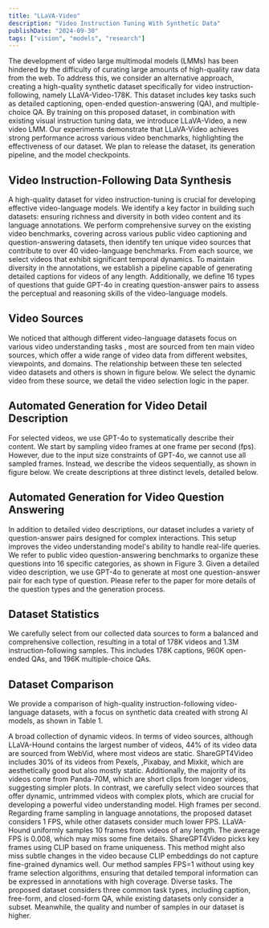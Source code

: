 ```yaml
---
title: "LLaVA-Video"
description: "Video Instruction Tuning With Synthetic Data"
publishDate: "2024-09-30"
tags: ["vision", "models", "research"]
---
```


The development of video large multimodal models (LMMs) has been hindered by the difficulty of curating large amounts of high-quality raw data from the web. To address this, we consider an alternative approach, creating a high-quality synthetic dataset specifically for video instruction-following, namely LLaVA-Video-178K. This dataset includes key tasks such as detailed captioning, open-ended question-answering (QA), and multiple-choice QA. By training on this proposed dataset, in combination with existing visual instruction tuning data, we introduce LLaVA-Video, a new video LMM. Our experiments demonstrate that LLaVA-Video achieves strong performance across various video benchmarks, highlighting the effectiveness of our dataset. We plan to release the dataset, its generation pipeline, and the model checkpoints.

## Video Instruction-Following Data Synthesis
A high-quality dataset for video instruction-tuning is crucial for developing effective video-language models. We identify a key factor in building such datasets: ensuring richness and diversity in both video content and its language annotations. We perform comprehensive survey on the existing video benchmarks, covering across various public video captioning and question-answering datasets, then identify ten unique video sources that contribute to over 40 video-language benchmarks. From each source, we select videos that exhibit significant temporal dynamics. To maintain diversity in the annotations, we establish a pipeline capable of generating detailed captions for videos of any length. Additionally, we define 16 types of questions that guide GPT-4o in creating question-answer pairs to assess the perceptual and reasoning skills of the video-language models.

## Video Sources
We noticed that although different video-language datasets focus on various video understanding tasks , most are sourced from ten main video sources, which offer a wide range of video data from different websites, viewpoints, and domains. The relationship between these ten selected video datasets and others is shown in figure below. We select the dynamic video from these source, we detail the video selection logic in the paper.

## Automated Generation for Video Detail Description
For selected videos, we use GPT-4o to systematically describe their content. We start by sampling video frames at one frame per second (fps). However, due to the input size constraints of GPT-4o, we cannot use all sampled frames. Instead, we describe the videos sequentially, as shown in figure below. We create descriptions at three distinct levels, detailed below.

## Automated Generation for Video Question Answering
In addition to detailed video descriptions, our dataset includes a variety of question-answer pairs designed for complex interactions. This setup improves the video understanding model's ability to handle real-life queries. We refer to public video question-answering benchmarks to organize these questions into 16 specific categories, as shown in Figure 3. Given a detailed video description, we use GPT-4o to generate at most one question-answer pair for each type of question. Please refer to the paper for more details of the question types and the generation process.

## Dataset Statistics
We carefully select from our collected data sources to form a balanced and comprehensive collection, resulting in a total of 178K videos and 1.3M instruction-following samples. This includes 178K captions, 960K open-ended QAs, and 196K multiple-choice QAs.

## Dataset Comparison
We provide a comparison of high-quality instruction-following video-language datasets, with a focus on synthetic data created with strong AI models, as shown in Table 1.

A broad collection of dynamic videos. In terms of video sources, although LLaVA-Hound contains the largest number of videos, 44% of its video data are sourced from WebVid, where most videos are static. ShareGPT4Video includes 30% of its videos from Pexels, ,Pixabay, and Mixkit, which are aesthetically good but also mostly static. Additionally, the majority of its videos come from Panda-70M, which are short clips from longer videos, suggesting simpler plots. In contrast, we carefully select video sources that offer dynamic, untrimmed videos with complex plots, which are crucial for developing a powerful video understanding model.
High frames per second. Regarding frame sampling in language annotations, the proposed dataset considers 1 FPS, while other datasets consider much lower FPS. LLaVA-Hound uniformly samples 10 frames from videos of any length. The average FPS is 0.008, which may miss some fine details. ShareGPT4Video picks key frames using CLIP based on frame uniqueness. This method might also miss subtle changes in the video because CLIP embeddings do not capture fine-grained dynamics well. Our method samples FPS=1 without using key frame selection algorithms, ensuring that detailed temporal information can be expressed in annotations with high coverage.
Diverse tasks. The proposed dataset considers three common task types, including caption, free-form, and closed-form QA, while existing datasets only consider a subset. Meanwhile, the quality and number of samples in our dataset is higher.


